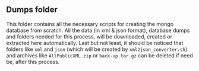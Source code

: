 ## Dumps folder
This folder contains all the necessary scripts for creating the mongo database from scratch. All the data (in xml & json format), database dumps and folders needed for this process, 
will be downloaded, created or extracted here automatically. Last but not least, it should be noticed that folders like `xml` and `json` (which will be created by `xml2json_converter.sh`) and archives like `AllPublicXML.zip` or `back-up.tar.gz` can be deleted if need be, after this process.
